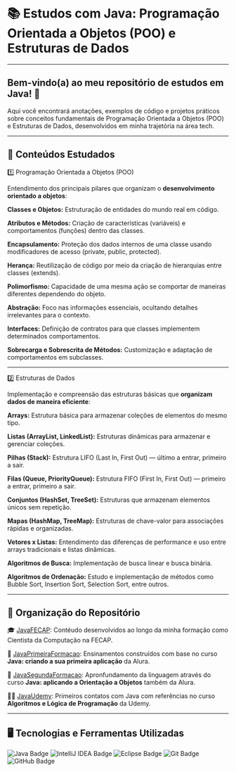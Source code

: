 # 📚 Estudos com Java: Programação Orientada a Objetos (POO) e Estruturas de Dados

---

## Bem-vindo(a) ao meu repositório de estudos em Java! 🚀

Aqui você encontrará anotações, exemplos de código e projetos práticos sobre conceitos fundamentais de Programação Orientada a Objetos (POO) e Estruturas de Dados, desenvolvidos em minha trajetória na área tech. 

---

## 🧠 Conteúdos Estudados

1️⃣ Programação Orientada a Objetos (POO)

Entendimento dos principais pilares que organizam o **desenvolvimento orientado a objetos**:

**Classes e Objetos:** Estruturação de entidades do mundo real em código.

**Atributos e Métodos:** Criação de características (variáveis) e comportamentos (funções) dentro das classes.

**Encapsulamento:** Proteção dos dados internos de uma classe usando modificadores de acesso (private, public, protected).

**Herança:** Reutilização de código por meio da criação de hierarquias entre classes (extends).

**Polimorfismo:** Capacidade de uma mesma ação se comportar de maneiras diferentes dependendo do objeto.

**Abstração:** Foco nas informações essenciais, ocultando detalhes irrelevantes para o contexto.

**Interfaces:** Definição de contratos para que classes implementem determinados comportamentos.

**Sobrecarga e Sobrescrita de Métodos:** Customização e adaptação de comportamentos em subclasses.

---

2️⃣ Estruturas de Dados

Implementação e compreensão das estruturas básicas que **organizam dados de maneira eficiente**:

**Arrays:** Estrutura básica para armazenar coleções de elementos do mesmo tipo.

**Listas (ArrayList, LinkedList):** Estruturas dinâmicas para armazenar e gerenciar coleções.

**Pilhas (Stack):** Estrutura LIFO (Last In, First Out) — último a entrar, primeiro a sair.

**Filas (Queue, PriorityQueue):** Estrutura FIFO (First In, First Out) — primeiro a entrar, primeiro a sair.

**Conjuntos (HashSet, TreeSet):** Estruturas que armazenam elementos únicos sem repetição.

**Mapas (HashMap, TreeMap):** Estruturas de chave-valor para associações rápidas e organizadas.

**Vetores x Listas:** Entendimento das diferenças de performance e uso entre arrays tradicionais e listas dinâmicas.

**Algoritmos de Busca:** Implementação de busca linear e busca binária.

**Algoritmos de Ordenação:** Estudo e implementação de métodos como Bubble Sort, Insertion Sort, Selection Sort, entre outros.

---

## 📁 Organização do Repositório

🎓 [JavaFECAP](./JavaFECAP): Contéudo desenvolvidos ao longo da minha formação como Cientista da Computação na FECAP.

📖 [JavaPrimeiraFormacao](./JavaPrimeiraFormacao): Ensinamentos construídos com base no curso **Java: criando a sua primeira aplicação** da Alura.

📕 [JavaSegundaFormacao](./JavaSegundaFormacao): Apronfundamento da linguagem através do curso **Java: aplicando a Orientação a Objetos** também da Alura.

🧑‍🏫 [JavaUdemy](./JavaUdemy): Primeiros contatos com Java com referências no curso **Algoritmos e Lógica de Programação** da Udemy.

---

## 🖥️ Tecnologias e Ferramentas Utilizadas

<p align="left"> <img src="https://img.shields.io/badge/Java-ED8B00?style=for-the-badge&logo=java&logoColor=white" alt="Java Badge"/> <img src="https://img.shields.io/badge/IntelliJ_IDEA-000000?style=for-the-badge&logo=intellij-idea&logoColor=white" alt="IntelliJ IDEA Badge"/> <img src="https://img.shields.io/badge/Eclipse-2C2255?style=for-the-badge&logo=eclipse&logoColor=white" alt="Eclipse Badge"/> <img src="https://img.shields.io/badge/Git-F05032?style=for-the-badge&logo=git&logoColor=white" alt="Git Badge"/> <img src="https://img.shields.io/badge/GitHub-181717?style=for-the-badge&logo=github&logoColor=white" alt="GitHub Badge"/> </p>
